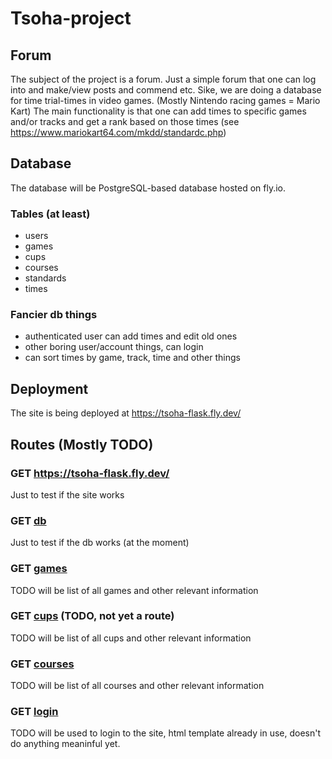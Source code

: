 # Tsoha-project

## Forum

The subject of the project is a forum. Just a simple forum that one can log into and make/view posts and commend etc.
Sike, we are doing a database for time trial-times in video games. (Mostly Nintendo racing games = Mario Kart)
The main functionality is that one can add times to specific games and/or tracks and get a rank based on those
times (see https://www.mariokart64.com/mkdd/standardc.php)

## Database

The database will be PostgreSQL-based database hosted on fly.io.

### Tables (at least)
* users
* games
* cups
* courses
* standards
* times

### Fancier db things
* authenticated user can add times and edit old ones
* other boring user/account things, can login
* can sort times by game, track, time and other things

## Deployment

The site is being deployed at https://tsoha-flask.fly.dev/

## Routes (Mostly TODO)

### GET https://tsoha-flask.fly.dev/
Just to test if the site works

### GET [db](https://tsoha-flask.fly.dev/db)
Just to test if the db works (at the moment)

### GET [games](https://tsoha-flask.fly.dev/games)
TODO will be list of all games and other relevant information

### GET [cups](https://tsoha-flask.fly.dev/cups) (TODO, not yet a route)
TODO will be list of all cups and other relevant information

### GET [courses](https://tsoha-flask.fly.dev/courses)
TODO will be list of all courses and other relevant information

### GET [login](https://tsoha-flask.fly.dev/login)
TODO will be used to login to the site, html template already in use, doesn't do anything meaninful yet.
